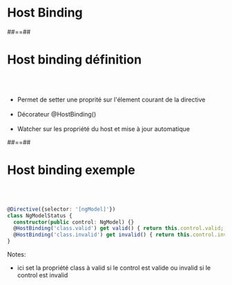 <!-- .slide: class="transition-bg-grey-1 underline" -->
# Host Binding

##==##

<!-- .slide -->
# Host binding définition
<br><br>

- Permet de setter une proprité sur l'élement courant de la directive<br><br>
- Décorateur @HostBinding()<br><br>
- Watcher sur les propriété du host et mise à jour automatique

##==##

<!-- .slide: class="inconsolata with-code" -->
# Host binding exemple
<br><br>

```typescript
@Directive({selector: '[ngModel]'})
class NgModelStatus {
  constructor(public control: NgModel) {}
  @HostBinding('class.valid') get valid() { return this.control.valid; }
  @HostBinding('class.invalid') get invalid() { return this.control.invalid; }
}
```
<!-- .element: class="big-code" -->
Notes:
- ici set la propriété class à valid si le control est valide ou invalid si le control est invalid
